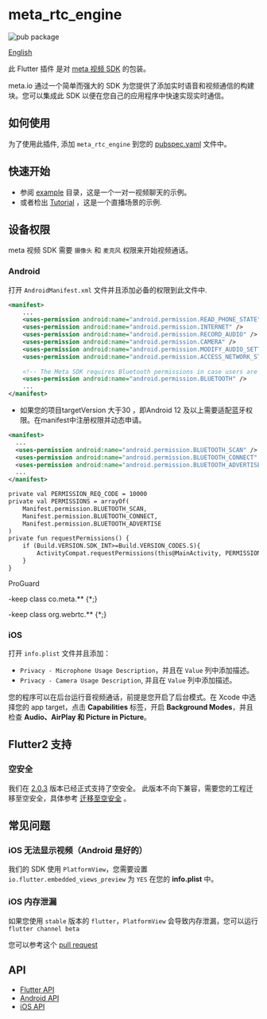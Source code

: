 # meta_rtc_engine

![pub package](https://img.shields.io/pub/v/meta_rtc_engine.svg?include_prereleases)

[English](README.md)

此 Flutter 插件 是对 [meta 视频 SDK](https://docs.wuji.co/cn/Video/API%20Reference/java/v3.0.1.1/index.html) 的包装。

meta.io 通过一个简单而强大的 SDK 为您提供了添加实时语音和视频通信的构建块。您可以集成此 SDK 以便在您自己的应用程序中快速实现实时通信。

## 如何使用

为了使用此插件, 添加 `meta_rtc_engine` 到您的 [pubspec.yaml](https://flutter.dev/docs/development/packages-and-plugins/using-packages) 文件中。

## 快速开始

* 参阅 [example](example) 目录，这是一个一对一视频聊天的示例。
* 或者检出 [Tutorial](https://github.com/meta-rti/Basic-Video-Call/tree/main/One-to-One-Video) ，这是一个直播场景的示例.

## 设备权限

meta 视频 SDK 需要 `摄像头` 和 `麦克风` 权限来开始视频通话。

### Android

打开 `AndroidManifest.xml` 文件并且添加必备的权限到此文件中.

```xml
<manifest>
    ...
    <uses-permission android:name="android.permission.READ_PHONE_STATE"/>
    <uses-permission android:name="android.permission.INTERNET" />
    <uses-permission android:name="android.permission.RECORD_AUDIO" />
    <uses-permission android:name="android.permission.CAMERA" />
    <uses-permission android:name="android.permission.MODIFY_AUDIO_SETTINGS" />
    <uses-permission android:name="android.permission.ACCESS_NETWORK_STATE" />
    
    <!-- The Meta SDK requires Bluetooth permissions in case users are using Bluetooth devices.-->
    <uses-permission android:name="android.permission.BLUETOOTH" />
    ...
</manifest>
```

- 如果您的项目targetVersion 大于30 ，即Android 12 及以上需要适配蓝牙权限。在manifest中注册权限并动态申请。
```xml
<manifest>
  ...
  <uses-permission android:name="android.permission.BLUETOOTH_SCAN" />
  <uses-permission android:name="android.permission.BLUETOOTH_CONNECT" />
  <uses-permission android:name="android.permission.BLUETOOTH_ADVERTISE" />
  ...
</manifest>

private val PERMISSION_REQ_CODE = 10000
private val PERMISSIONS = arrayOf(
    Manifest.permission.BLUETOOTH_SCAN,
    Manifest.permission.BLUETOOTH_CONNECT,
    Manifest.permission.BLUETOOTH_ADVERTISE
)
private fun requestPermissions() {
    if (Build.VERSION.SDK_INT>=Build.VERSION_CODES.S){
        ActivityCompat.requestPermissions(this@MainActivity, PERMISSIONS, PERMISSION_REQ_CODE)
    }
}
```

ProGuard

-keep class co.meta.** {*;}

-keep class org.webrtc.** {*;}

### iOS

打开 `info.plist` 文件并且添加：

- `Privacy - Microphone Usage Description`，并且在 `Value` 列中添加描述。
- `Privacy - Camera Usage Description`, 并且在 `Value` 列中添加描述。

您的程序可以在后台运行音视频通话，前提是您开启了后台模式。在 Xcode 中选择您的 app target，点击 **Capabilities** 标签，开启 **Background Modes**，并且检查 **Audio、AirPlay 和 Picture in Picture**。

## Flutter2 支持

### 空安全

我们在 [2.0.3](https://pub.dev/packages/meta_rtc_engine/versions) 版本已经正式支持了空安全。
此版本不向下兼容，需要您的工程迁移至空安全，具体参考 [迁移至空安全](https://dart.cn/null-safety/migration-guide) 。


## 常见问题

### iOS 无法显示视频（Android 是好的）

我们的 SDK 使用 `PlatformView`，您需要设置 `io.flutter.embedded_views_preview` 为 `YES` 在您的 **info.plist** 中。

### iOS 内存泄漏

如果您使用 `stable` 版本的 `flutter`，`PlatformView` 会导致内存泄漏，您可以运行 `flutter channel beta`

您可以参考这个 [pull request](https://github.com/flutter/engine/pull/14326)

## API

* [Flutter API](https://docs.wuji.co/cn/Video/API%20Reference/java/v3.0.1.1/index.html)
* [Android API](https://docs.wuji.co/cn/Video/API%20Reference/java/v3.0.1.1/index.html)
* [iOS API](https://docs.wuji.co/cn/Video/API%20Reference/oc/v3.0.1.1/docs/headers/Meta-Objective-C-API-Overview.html)


